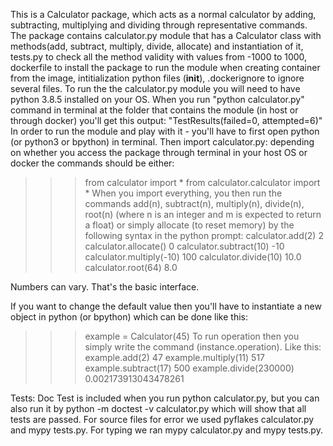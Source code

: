 This is a Calculator package, which acts as a normal calculator by adding, subtracting, multiplying and dividing through representative commands.
The package contains calculator.py module that has a Calculator class with methods(add, subtract, multiply, divide, allocate) and instantiation of it, tests.py to check all the method validity with values from -1000 to 1000, dockerfile to install the package to run the module when creating container from the image, intitialization python files (__init__), .dockerignore to ignore several files.
To run the the calculator.py module you will need to have python 3.8.5 installed on your OS. When you run "python calculator.py" command in terminal at the folder that contains the module (in host or through docker) you'll get this output:
"TestResults(failed=0, attempted=6)"
In order to run the module and play with it - you'll have to first open python (or python3 or bpython) in terminal. Then import calculator.py: depending on whether you access the package through terminal in your host OS or docker the commands should be either:
>>> from calculator import *
>>> from calculator.calculator import * 
When you import everything, you then run the commands add(n), subtract(n), multiply(n), divide(n), root(n) (where n is an integer and m is expected to return a float) or simply allocate (to reset memory) by the following syntax in the python prompt:
>>> calculator.add(2)
2
>>> calculator.allocate()
0
>>> calculator.subtract(10)
-10
>>> calculator.multiply(-10)
100
>>> calculator.divide(10)
10.0
>>> calculator.root(64)
8.0

Numbers can vary.
That's the basic interface.

If you want to change the default value then you'll have to instantiate a new object in python (or bpython) which can be done like this:
>>> example = Calculator(45)
To run operation then you simply write the command (instance.operation). Like this:
>>> example.add(2)
47
>>> example.multiply(11)
517
>>> example.subtract(17)
500
>>> example.divide(230000)
0.002173913043478261

Tests:
Doc Test is included when you run python calculator.py, but you can also run it by python -m doctest -v calculator.py which will show that all tests are passed.
For source files for error we used pyflakes calculator.py and mypy tests.py.
For typing we ran mypy calculator.py and mypy tests.py.
